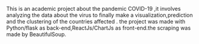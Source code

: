 This is an academic project about the pandemic COVID-19 ,it involves analyzing the data about the virus to finally make a visualization,prediction and the clustering of the countries affected . the project was made with Python/flask as back-end,ReactJs/ChartJs as front-end.the scraping was made by BeautifulSoup. 

